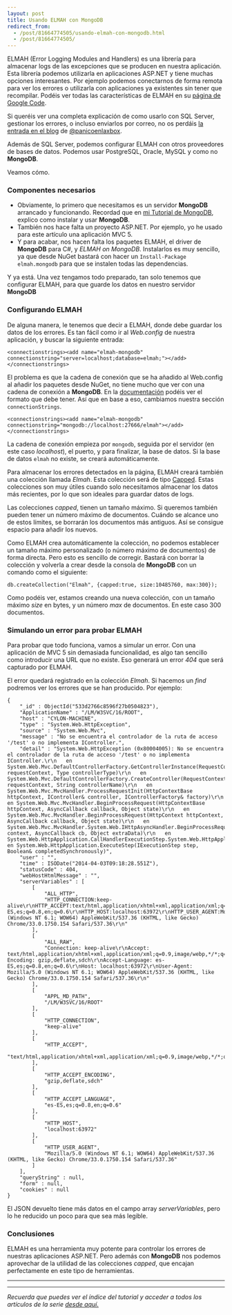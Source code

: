 ```yaml
---
layout: post
title: Usando ELMAH con MongoDB
redirect_from:
  - /post/81664774505/usando-elmah-con-mongodb.html
  - /post/81664774505/
---
```


<p>ELMAH (Error Logging Modules and Handlers) es una librería para almacenar logs de las excepciones que se producen en nuestra aplicación. Esta librería podemos utilizarla en aplicaciones ASP.NET y tiene muchas opciones interesantes. Por ejemplo podemos  conectarnos de forma remota para ver los errores o utilizarla con aplicaciones ya existentes sin tener que recompilar. Podéis ver todas las características de ELMAH en su <a href="http://code.google.com/p/elmah/">página de Google Code</a>.</p>

<p>Si queréis ver una completa explicación de como usarlo con SQL Server, gestionar los errores, o incluso enviarlos por correo,  no os perdáis <a href="http://panicoenlaxbox.blogspot.com.es/2013/08/elmah-en-aspnet-mvc-paso-paso.html">la entrada en el blog</a> de <a href="https://twitter.com/panicoenlaxbox">@panicoenlaxbox</a>.</p>

<p>Además de SQL Server, podemos configurar ELMAH con otros proveedores de bases de datos. Podemos usar PostgreSQL, Oracle, MySQL y como no <strong>MongoDB</strong>.</p>

<p>Veamos cómo.</p>

<h3>Componentes necesarios</h3>

<ul><li>Obviamente, lo primero que necesitamos es un servidor <strong>MongoDB</strong> arrancado y funcionando. Recordad que en <a href="https://www.charlascylon.com/mongodb">mi Tutorial de MongoDB</a>, explico como  instalar y usar <strong>MongoDB</strong>.</li>
<li>También nos hace falta un proyecto ASP.NET. Por ejemplo, yo he usado para este artículo una aplicación MVC 5.</li>
<li>Y para acabar, nos hacen falta los paquetes ELMAH, el driver de <strong>MongoDB</strong> para C#, y <em>ELMAH on MongoDB</em>. Instalarlos es muy sencillo, ya que desde NuGet bastará con hacer un <code>Install-Package elmah.mongodb</code> para que se instalen todas las dependencias.</li>
</ul><p>Y ya está. Una vez tengamos todo preparado, tan solo tenemos que configurar ELMAH, para que guarde los datos en nuestro  servidor <strong>MongoDB</strong></p>

<h3>Configurando ELMAH</h3>

<p>De alguna manera, le tenemos que decir a ELMAH, donde debe guardar los datos de los errores. Es tan fácil como ir al <em>Web.config</em> de nuestra aplicación, y buscar la siguiente entrada:</p>

<pre><code>&lt;connectionstrings&gt;&lt;add name="elmah-mongodb" connectionstring="server=localhost;database=elmah;"&gt;&lt;/add&gt;&lt;/connectionstrings&gt;
</code></pre>

<p>El problema es que la cadena de conexión que se ha añadido al Web.config al añadir los paquetes desde NuGet, no tiene mucho que ver con una cadena de conexión a <strong>MongoDB</strong>. En la <a href="http://docs.mongodb.org/manual/reference/connection-string/#uri.ssl">documentación</a> podéis ver el formato que debe tener. Así que en base a eso, cambiamos nuestra sección <code>connectionStrings</code>.</p>

<pre><code>&lt;connectionstrings&gt;&lt;add name="elmah-mongodb" connectionstring="mongodb://localhost:27666/elmah"&gt;&lt;/add&gt;&lt;/connectionstrings&gt;
</code></pre>

<p>La cadena de conexión empieza por <code>mongodb</code>, seguida por el servidor (en este caso <em>localhost</em>), el puerto, y para finalizar, la base de datos. Si la base de datos <code>elmah</code> no existe, se creará automáticamente.</p>

<p>Para almacenar los errores detectados en la página, ELMAH creará también una colección llamada <em>Elmah</em>. Esta colección será de tipo <a href="http://docs.mongodb.org/manual/core/capped-collections/">Capped</a>. Estas colecciones son muy útiles cuando solo necesitamos almacenar los datos más recientes, por lo que son ideales para guardar datos de logs.</p>

<p>Las colecciones <em>capped</em>, tienen un tamaño máximo. Si queremos también pueden tener un número máximo de documentos. Cuándo se alcance uno de estos límites, se borrarán los documentos más antiguos. Así se consigue espacio para añadir los nuevos.</p>

<p>Como ELMAH crea automáticamente la colección, no podemos establecer un tamaño máximo personalizado (o número máximo de documentos) de forma directa. Pero esto es sencillo de corregir. Bastará con borrar la colección y volverla a crear desde la consola de <strong>MongoDB</strong> con un comando como el siguiente:</p>

<pre><code>db.createCollection("Elmah", {capped:true, size:10485760, max:300});
</code></pre>

<p>Como podéis ver, estamos creando una nueva colección, con un tamaño máximo <em>size</em> en bytes, y un número <em>max</em> de documentos. En este caso 300 documentos.</p>

<h3>Simulando un error para probar ELMAH</h3>

<p>Para probar que todo funciona, vamos a simular un error. Con una aplicación de MVC 5 sin demasiada funcionalidad, es algo tan sencillo como introducir una URL que no existe. Eso generará un  error <em>404</em> que será capturado por ELMAH.</p>

<p>El error quedará registrado en la colección <em>Elmah</em>. Si hacemos un <em>find</em> podremos ver los errores que se han producido. Por ejemplo:</p>

<pre><code>{
    "_id" : ObjectId("533d2766c8596f27b0504823"),
    "ApplicationName" : "/LM/W3SVC/16/ROOT",
    "host" : "CYLON-MACHINE",
    "type" : "System.Web.HttpException",
    "source" : "System.Web.Mvc",
    "message" : "No se encuentra el controlador de la ruta de acceso '/test' o no implementa IController.",
    "detail" : "System.Web.HttpException (0x80004005): No se encuentra el controlador de la ruta de acceso '/test' o no implementa IController.\r\n   en System.Web.Mvc.DefaultControllerFactory.GetControllerInstance(RequestContext requestContext, Type controllerType)\r\n   en System.Web.Mvc.DefaultControllerFactory.CreateController(RequestContext requestContext, String controllerName)\r\n   en System.Web.Mvc.MvcHandler.ProcessRequestInit(HttpContextBase httpContext, IController&amp; controller, IControllerFactory&amp; factory)\r\n   en System.Web.Mvc.MvcHandler.BeginProcessRequest(HttpContextBase httpContext, AsyncCallback callback, Object state)\r\n   en System.Web.Mvc.MvcHandler.BeginProcessRequest(HttpContext httpContext, AsyncCallback callback, Object state)\r\n   en System.Web.Mvc.MvcHandler.System.Web.IHttpAsyncHandler.BeginProcessRequest(HttpContext context, AsyncCallback cb, Object extraData)\r\n   en System.Web.HttpApplication.CallHandlerExecutionStep.System.Web.HttpApplication.IExecutionStep.Execute()\r\n   en System.Web.HttpApplication.ExecuteStep(IExecutionStep step, Boolean&amp; completedSynchronously)",
    "user" : "",
    "time" : ISODate("2014-04-03T09:18:28.551Z"),
    "statusCode" : 404,
    "webHostHtmlMessage" : "",
    "serverVariables" : [ 
        [ 
            "ALL_HTTP", 
            "HTTP_CONNECTION:keep-alive\r\nHTTP_ACCEPT:text/html,application/xhtml+xml,application/xml;q=0.9,image/webp,*/*;q=0.8\r\nHTTP_ACCEPT_ENCODING:gzip,deflate,sdch\r\nHTTP_ACCEPT_LANGUAGE:es-ES,es;q=0.8,en;q=0.6\r\nHTTP_HOST:localhost:63972\r\nHTTP_USER_AGENT:Mozilla/5.0 (Windows NT 6.1; WOW64) AppleWebKit/537.36 (KHTML, like Gecko) Chrome/33.0.1750.154 Safari/537.36\r\n"
        ], 
        [ 
            "ALL_RAW", 
            "Connection: keep-alive\r\nAccept: text/html,application/xhtml+xml,application/xml;q=0.9,image/webp,*/*;q=0.8\r\nAccept-Encoding: gzip,deflate,sdch\r\nAccept-Language: es-ES,es;q=0.8,en;q=0.6\r\nHost: localhost:63972\r\nUser-Agent: Mozilla/5.0 (Windows NT 6.1; WOW64) AppleWebKit/537.36 (KHTML, like Gecko) Chrome/33.0.1750.154 Safari/537.36\r\n"
        ], 
        [ 
            "APPL_MD_PATH", 
            "/LM/W3SVC/16/ROOT"
        ],
        [ 
            "HTTP_CONNECTION", 
            "keep-alive"
        ], 
        [ 
            "HTTP_ACCEPT", 
            "text/html,application/xhtml+xml,application/xml;q=0.9,image/webp,*/*;q=0.8"
        ], 
        [ 
            "HTTP_ACCEPT_ENCODING", 
            "gzip,deflate,sdch"
        ], 
        [ 
            "HTTP_ACCEPT_LANGUAGE", 
            "es-ES,es;q=0.8,en;q=0.6"
        ], 
        [ 
            "HTTP_HOST", 
            "localhost:63972"
        ], 
        [ 
            "HTTP_USER_AGENT", 
            "Mozilla/5.0 (Windows NT 6.1; WOW64) AppleWebKit/537.36 (KHTML, like Gecko) Chrome/33.0.1750.154 Safari/537.36"
        ]
    ],
    "queryString" : null,
    "form" : null,
    "cookies" : null
}
</code></pre>

<p>El JSON devuelto tiene más datos en el campo array <em>serverVariables</em>, pero lo he reducido un poco para que sea más legible.</p>

<h3>Conclusiones</h3>

<p>ELMAH es una herramienta muy potente para controlar los errores de nuestras aplicaciones ASP.NET. Pero además con <strong>MongoDB</strong> nos podemos aprovechar de la utilidad de las colecciones <em>capped</em>, que encajan perfectamente en este tipo de herramientas.</p>

* * * * *

* * * * *

*Recuerda que puedes ver el índice del tutorial y acceder a todos los
artículos de la serie [desde aquí.](https://charlascylon.com/tutorialmongo)*